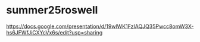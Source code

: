 # summer25roswell

https://docs.google.com/presentation/d/19wlWK1FzIAQJQ35Pwcc8omW3X-hs6JFWfJiCXYcVx6s/edit?usp=sharing
